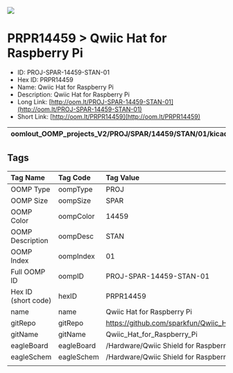 


  
![][im]
# PRPR14459 > Qwiic Hat for Raspberry Pi

- ID: PROJ-SPAR-14459-STAN-01
- Hex ID: PRPR14459
- Name: Qwiic Hat for Raspberry Pi
- Description: Qwiic Hat for Raspberry Pi
- Long Link: [http://oom.lt/PROJ-SPAR-14459-STAN-01](http://oom.lt/PROJ-SPAR-14459-STAN-01)
- Short Link: [http://oom.lt/PRPR14459](http://oom.lt/PRPR14459)
  

|oomlout_OOMP_projects_V2/PROJ/SPAR/14459/STAN/01/kicadPcb3dFront.png|oomlout_OOMP_projects_V2/PROJ/SPAR/14459/STAN/01/kicadPcb3dBack.png|oomlout_OOMP_projects_V2/PROJ/SPAR/14459/STAN/01/kicadPcb3d.png||
| :---: | :---: | :---: | :---: |

## Tags
  

|Tag Name|Tag Code|Tag Value|
| :--- | :--- | :--- |
|OOMP Type|oompType|PROJ|
|OOMP Size|oompSize|SPAR|
|OOMP Color|oompColor|14459|
|OOMP Description|oompDesc|STAN|
|OOMP Index|oompIndex|01|
|Full OOMP ID|oompID|PROJ-SPAR-14459-STAN-01|
|Hex ID (short code)|hexID|PRPR14459|
|name|name|Qwiic Hat for Raspberry Pi|
|gitRepo|gitRepo|https://github.com/sparkfun/Qwiic_Hat_for_Raspberry_Pi|
|gitName|gitName|Qwiic_Hat_for_Raspberry_Pi|
|eagleBoard|eagleBoard|/Hardware/Qwiic Shield for RaspberryPi.brd|
|eagleSchem|eagleSchem|/Hardware/Qwiic Shield for RaspberryPi.sch|
||||



[im]: PROJ/SPAR/14459/STAN/01/kicadPcb3d_450.png
